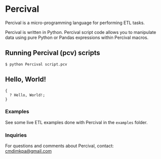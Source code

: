 # Percival
Percival is a micro-programming language for performing ETL tasks.

Percival is written in Python. Percival script code allows you to manipulate data using pure Python or Pandas expressions within Percival macros.

## Running Percival (pcv) scripts

```shell
$ python Percival script.pcv
```
## Hello, World!

```pcv
{
  ? Hello, World!;
}
```

### Examples

See some live ETL examples done with Percival in the `examples` folder.

### Inquiries

For questions and comments about Percival, contact: cmdimkpa@gmail.com
